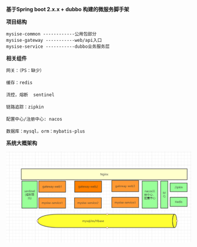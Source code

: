 
**基于Spring boot 2.x.x + dubbo 构建的微服务脚手架**


**项目结构**

    mysise-common ------------公用包部分
    mysise-gateway -----------web/api入口
    mysise-service -----------dubbo业务服务层      
    
**相关组件**
    
    网关：（PS：缺少）
    
    缓存：redis

    流控，熔断  sentinel

    链路追踪：zipkin

    配置中心/注册中心: nacos
    
    数据库：mysql，orm：mybatis-plus
    
**系统大概架构**

![架构](doc/images/mysise-dubbo.jpg)